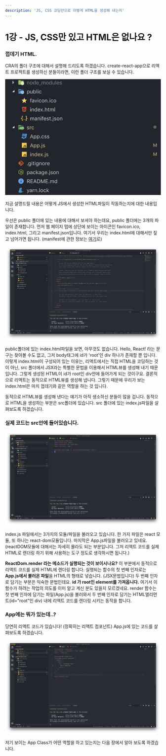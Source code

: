 ```yaml
---
description: 'JS, CSS 코딩만으로 어떻게 HTML을 생성해 내는지'
---
```


# 1강 - JS, CSS만 있고 HTML은 없나요 ?

### 껍데기 HTML.

CRA의 폴더 구조에 대해서 설명해 드리도록 하겠습니다. create-react-app으로 리액트 프로젝트를 생성하신 분들이라면, 이런 폴더 구조를 보실 수 있습니다.

![CRA&#xB85C; &#xC0DD;&#xC131;&#xB41C; &#xD3F4;&#xB354; &#xAD6C;&#xC870;](.gitbook/assets/2019-03-09-3.55.32.png)

지금 설명드릴 내용은 어떻게 JS에서 생성한 HTML파일이 작동하는지에 대한 내용입니다.

우선은 public 폴더에 있는 내용에 대해서 보셔야 하는데요, public 폴더에는 3개의 파일이 존재합니다. 먼저 웹 페이지 탭에 상단에 보이는 아이콘인 favicon.ico, index.html, 그리고 manifest.json입니다. 여기서 우리는 index.html에 대해서만 짚고 넘어가면 됩니다. \(manifest에 관한 정보는 [여기](https://developers.google.com/web/fundamentals/web-app-manifest/?hl=ko)로\)

![index.html&#xC5D0; &#xC788;&#xB294; &#xAC83;&#xB4E4;](.gitbook/assets/2019-03-09-4.30.48.png)

public폴더에 있는 index.html파일을 보면, 아무것도 없습니다. Hello, React! 라는 문구는 찾아볼 수도 없고, 그저 body태그에 id가 'root'인 div 하나가 존재할 뿐 입니다. 이렇게 index.html이 구성되어 있는 이유는, 리액트에서는 직접 HTML을 코딩하는 것이 아닌, src 폴더에서 JSX라는 특별한 문법을 이용해서 HTML뷰를 생성해 내기 때문입니다. 그렇게 생성된 HTML이 id가 root인 div안에 들어가게 되는 것이구요. 결론적으로 리액트는 동적으로 HTML뷰를 생성해 냅니다. 그렇기 때문에 우리가 보는 index.html은 마치 껍데기와 같은 역할을 하는 것 입니다.

동적으로 HTML뷰를 생성해 낸다는 얘기가 아직 생소하신 분들이 많을 겁니다. 동적으로 HTML을 생성하는 부분은 src폴더에 있습니다. src 폴더에 있는 index.js파일을 살펴보도록 하겠습니다.

### 실제 코드는 src안에 들어있습니다.

![index.js](.gitbook/assets/2019-03-09-4.45.39.png)

index.js 파일에서는 3가지의 모듈/파일을 불러오고 있습니다. 한 가지 파일은 react 모듈, 또 하나는 react-dom모듈입니다. 마지막은 App.js파일을 불러오고 있네요. \(reactDOM모듈에 대해서는 자세히 몰라도 되는 부분입니다. 그저 리액트 코드를 실제 HTML로 렌더링 하기 위해 사용하는 도구 정도로 생각하시면 됩니다.\)

**ReactDom.render 라는 메소드가 실행되는 것이 보이시나요?** 이 부분에서 동적으로 리액트 코드를 실제 HTML에 렌더링 합니다. 실행되는 함수의 첫 번째 인자로는 **App.js에서 불러온 파일**을 HTML의 형태로 넣습니다. \(JSX문법입니다\) 두 번째 인자로 담기는 부분은 익숙한 문법인데요. **id 가 root인 element를 가져옵니다.** 여기서 이 함수가 하려는 작업의 의도를 이미 알고 계신 분도 있을지 모르겠네요. render 함수는 첫 번째 인자에 담기는 파일\(App.js\)을 불러와서 두 번째 인자로 담기는 HTML엘리먼트\(id="root"인 div\) 내에 리액트 코드를 렌더링 시키는 동작을 합니다.

### App에는 뭐가 있는데..?

당연히 리액트 코드가 있습니다! \(정확히는 리액트 컴포넌트\) App.js에 있는 코드를 살펴보도록 하겠습니다.

![App.js&#xC5D0; &#xC788;&#xB294; &#xCEF4;&#xD3EC;&#xB10C;&#xD2B8;](.gitbook/assets/2019-03-09-4.55.22.png)

저기 보이는 App Class가 어떤 역할을 하고 있는지는 다음 장에서 알아 보도록 하겠습니다.



